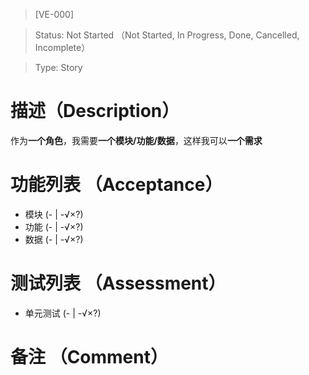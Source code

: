 > [VE-000]

> Status: Not Started （Not Started, In Progress, Done, Cancelled, Incomplete）

> Type: Story

# 描述（Description）
作为**一个角色**，我需要**一个模块/功能/数据**，这样我可以**一个需求**

# 功能列表 （Acceptance）
* 模块 (- | -√×?)
* 功能 (- | -√×?)
* 数据 (- | -√×?)

# 测试列表 （Assessment）
* 单元测试 (- | -√×?)

# 备注 （Comment）

